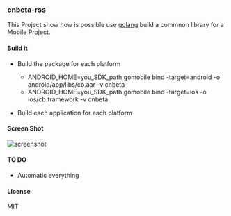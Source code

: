 ### cnbeta-rss

This Project show how is possible use [golang](https://golang.org) build a commnon library
for a Mobile Project.

#### Build it

* Build the package for each platform
  * ANDROID_HOME=you_SDK_path gomobile bind -target=android -o android/app/libs/cb.aar -v cnbeta
  * ANDROID_HOME=you_SDK_path gomobile bind -target=ios -o ios/cb.framework -v cnbeta

* Build each application for each platform


#### Screen Shot
![screenshot](https://cloud.githubusercontent.com/assets/914595/10710047/17a98ab2-7a78-11e5-89bf-787f92e8a636.png)


#### TO DO
* Automatic everything

#### License
MIT
